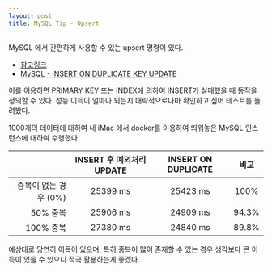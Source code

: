```yaml
---
layout: post
title: MySQL Tip - Upsert
---
```


MySQL 에서 간편하게 사용할 수 있는 upsert 명령이 있다.

* [참고링크](https://chartio.com/resources/tutorials/how-to-insert-if-row-does-not-exist-upsert-in-mysql/)
* [MySQL - INSERT ON DUPLICATE KEY UPDATE](http://dev.mysql.com/doc/refman/5.7/en/insert-on-duplicate.html)

이를 이용하면 PRIMARY KEY 또는 INDEX에 의하여 INSERT가 실패했을 때 동작을 정의할 수 있다. 성능 이득이 얼마나 되는지 대략적으로나마 확인하고 싶어 테스트를 돌려봤다.

1000개의 데이터에 대하여 내 iMac 에서 docker를 이용하여 띄워놓은 MySQL 인스턴스에 대하여 수행했다.

|                | INSERT 후 예외처리 UPDATE | INSERT ON DUPLICATE |  비교   |
| -------------: | :------------------: | :-----------------: | :---: |
| 중복이 없는 경우 (0%) |       25399 ms       |      25423 ms       | 100%  |
|         50% 중복 |       25906 ms       |      24909 ms       | 94.3% |
|        100% 중복 |       27380 ms       |      24840 ms       | 89.8% |

예상대로 당연히 이득이 있으며, 특히 중복이 많이 존재할 수 있는 경우 생각보다 큰 이득이 있을 수 있으니 적극 활용하는게 좋겠다.

